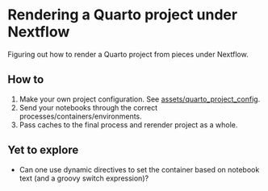 # Rendering a Quarto project under Nextflow

Figuring out how to render a Quarto project from pieces under Nextflow.

## How to

1. Make your own project configuration. See [assets/quarto_project_config](assets/quarto_project_config.yml).
2. Send your notebooks through the correct processes/containers/environments.
3. Pass caches to the final process and rerender project as a whole. 

## Yet to explore

- Can one use dynamic directives to set the container based on notebook text (and a groovy switch expression)?
